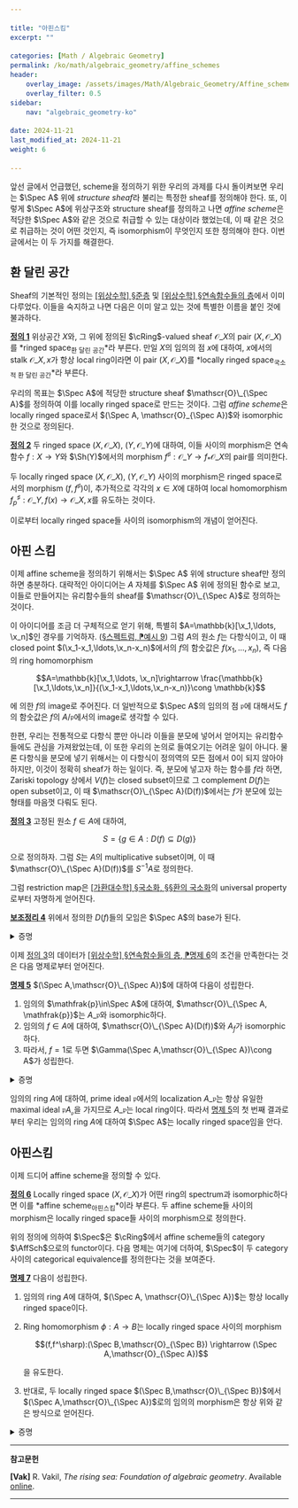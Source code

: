 ```yaml
---

title: "아핀스킴"
excerpt: ""

categories: [Math / Algebraic Geometry]
permalink: /ko/math/algebraic_geometry/affine_schemes
header:
    overlay_image: /assets/images/Math/Algebraic_Geometry/Affine_schemes.png
    overlay_filter: 0.5
sidebar: 
    nav: "algebraic_geometry-ko"

date: 2024-11-21
last_modified_at: 2024-11-21
weight: 6

---
```


앞선 글에서 언급했던, scheme을 정의하기 위한 우리의 과제를 다시 돌이켜보면 우리는 $\Spec A$ 위에 *structure sheaf*라 불리는 특정한 sheaf를 정의해야 한다. 또, 이렇게 $\Spec A$에 위상구조와 structure sheaf를 정의하고 나면 *affine scheme*은 적당한 $\Spec A$와 같은 것으로 취급할 수 있는 대상이라 했었는데, 이 때 같은 것으로 취급하는 것이 어떤 것인지, 즉 isomorphism이 무엇인지 또한 정의해야 한다. 이번 글에서는 이 두 가지를 해결한다.

## 환 달린 공간

Sheaf의 기본적인 정의는 [\[위상수학\] §준층](/ko/math/topology/presheaves) 및 [\[위상수학\] §연속함수들의 층](/ko/math/topology/sheaves)에서 이미 다루었다. 이들을 숙지하고 나면 다음은 이미 알고 있는 것에 특별한 이름을 붙인 것에 불과하다.

<div class="definition" markdown="1">

<ins id="def1">**정의 1**</ins> 위상공간 $X$와, 그 위에 정의된 $\cRing$-valued sheaf $\mathscr{O}\_X$의 pair $(X,\mathscr{O}\_X)$를 *ringed space<sub>환 달린 공간</sub>*라 부른다. 만일 $X$의 임의의 점 $x$에 대하여, $x$에서의 stalk $\mathscr{O}\_{X,x}$가 항상 local ring이라면 이 pair $(X, \mathscr{O}\_X)$를 *locally ringed space<sub>국소적 환 달린 공간</sub>*라 부른다. 

</div>

우리의 목표는 $\Spec A$에 적당한 structure sheaf $\mathscr{O}\_{\Spec A}$를 정의하여 이를 locally ringed space로 만드는 것이다. 그럼 *affine scheme*은 locally ringed space로서 $(\Spec A, \mathscr{O}_{\Spec A})$와 isomorphic한 것으로 정의된다. 

<div class="definition" markdown="1">

<ins id="def2">**정의 2**</ins> 두 ringed space $(X, \mathscr{O}\_X)$, $(Y, \mathscr{O}\_Y)$에 대하여, 이들 사이의 morphism은 연속함수 $f:X \rightarrow Y$와 $\Sh(Y)$에서의 morphism $f^\sharp:\mathscr{O}\_Y \rightarrow f_\ast \mathscr{O}\_X$의 pair를 의미한다. 

두 locally ringed space $(X, \mathscr{O}\_X)$, $(Y, \mathscr{O}\_Y)$ 사이의 morphism은 ringed space로서의 morphism $(f,f^\sharp)$이, 추가적으로 각각의 $x\in X$에 대하여 local homomorphism $f_p^\sharp:\mathscr{O}\_{Y,f(x)} \rightarrow \mathscr{O}\_{X,x}$를 유도하는 것이다. 

</div>

이로부터 locally ringed space들 사이의 isomorphism의 개념이 얻어진다.

## 아핀 스킴

이제 affine scheme을 정의하기 위해서는 $\Spec A$ 위에 structure sheaf만 정의하면 충분하다. 대략적인 아이디어는 $A$ 자체를 $\Spec A$ 위에 정의된 함수로 보고, 이들로 만들어지는 유리함수들의 sheaf를 $\mathscr{O}\_{\Spec A}$로 정의하는 것이다.

이 아이디어를 조금 더 구체적으로 얻기 위해, 특별히 $A=\mathbb{k}[\x_1,\ldots, \x_n]$인 경우를 기억하자. ([§스펙트럼, ⁋예시 9](/ko/math/algebraic_geometry/spectrums#ex9)) 그럼 $A$의 원소 $f$는 다항식이고, 이 때 closed point $(\x_1-x_1,\ldots,\x_n-x_n)$에서의 $f$의 함숫값은 $f(x_1,\ldots, x_n)$, 즉 다음의 ring homomorphism

$$A=\mathbb{k}[\x_1,\ldots, \x_n]\rightarrow \frac{\mathbb{k}[\x_1,\ldots,\x_n]}{(\x_1-x_1,\ldots,\x_n-x_n)}\cong \mathbb{k}$$

에 의한 $f$의 image로 주어진다. 더 일반적으로 $\Spec A$의 임의의 점 $\mathfrak{p}$에 대해서도 $f$의 함숫값은 $f$의 $A/\mathfrak{p}$에서의 image로 생각할 수 있다. 

한편, 우리는 전통적으로 다항식 뿐만 아니라 이들을 분모에 넣어서 얻어지는 유리함수들에도 관심을 가져왔었는데, 이 또한 우리의 논의로 들여오기는 어려운 일이 아니다. 물론 다항식을 분모에 넣기 위해서는 이 다항식이 정의역의 모든 점에서 $0$이 되지 않아야 하지만, 이것이 정확히 sheaf가 하는 일이다. 즉, 분모에 넣고자 하는 함수를 $f$라 하면, Zariski topology 상에서 $V(f)$는 closed subset이므로 그 complement $D(f)$는 open subset이고, 이 때 $\mathscr{O}\_{\Spec A}(D(f))$에서는 $f$가 분모에 있는 형태를 마음껏 다뤄도 된다.

<div class="definition" markdown="1">

<ins id="def3">**정의 3**</ins> 고정된 원소 $f\in A$에 대하여, 

$$S=\{g\in A: D(f)\subseteq D(g)\}$$

으로 정의하자. 그럼 $S$는 $A$의 multiplicative subset이며, 이 때 $\mathscr{O}\_{\Spec A}(D(f))$를 $S^{-1}A$로 정의한다.

</div>

그럼 restriction map은 [\[가환대수학\] §국소화, §§환의 국소화](/ko/math/commutative_algebra/localization#환의-국소화)의 universal property로부터 자명하게 얻어진다. 

<div class="proposition" markdown="1">

<ins id="lem4">**보조정리 4**</ins> 위에서 정의한 $D(f)$들의 모임은 $\Spec A$의 base가 된다. 

</div>
<details class="proof" markdown="1">
<summary>증명</summary>

$\Spec A$의 임의의 열린집합 $U$가 주어졌다 하자. 즉 적당한 $\mathfrak{a}$에 대하여 $U=V(\mathfrak{a})^c$이다. 이제 임의의 $\mathfrak{p}\in U$에 대하여, $\mathfrak{p}\not\supseteq \mathfrak{a}$이므로 적당한 $f\in \mathfrak{a}\setminus \mathfrak{p}$가 존재한다. 이제 $D(f)$가 $\mathfrak{p}$를 포함하며 $U$에 속한다.

</details>

이제 [정의 3](#def3)의 데이터가 [\[위상수학\] §연속함수들의 층, ⁋명제 6](/ko/math/topology/sheaves#prop6)의 조건을 만족한다는 것은 다음 명제로부터 얻어진다. 

<div class="proposition" markdown="1">

<ins id="prop5">**명제 5**</ins> $(\Spec A,\mathscr{O}\_{\Spec A})$에 대하여 다음이 성립한다.

1. 임의의 $\mathfrak{p}\in\Spec A$에 대하여, $\mathscr{O}\_{\Spec A, \mathfrak{p}}$는 $A\_\mathfrak{p}$와 isomorphic하다.
2. 임의의 $f\in A$에 대하여, $\mathscr{O}\_{\Spec A}(D(f))$와 $A_f$가 isomorphic하다.
3. 따라서, $f=1$로 두면 $\Gamma(\Spec A,\mathscr{O}\_{\Spec A})\cong A$가 성립한다.

</div>
<details class="proof" markdown="1">
<summary>증명</summary>

1. 우선 이를 증명하기 위해서는 homomorphism $\varphi:\mathscr{O}\_{\Spec A, \mathfrak{p}} \rightarrow A\_\mathfrak{p}$을 만들고 나서 이것이 isomorphism임을 보여야 한다. Stalk의 정의에 의해, 이 morphism을 정의하기 위해서는 각각의 $U\ni \mathfrak{p}$에 대하여, compatibility 조건을 만족하는 homomorphism $\mathscr{O}\_{\Spec A}(U) \rightarrow A\_\mathfrak{p}$들을 만들면 된다. 이 때 $\mathscr{O}\_{\Spec A}(U)$의 원소는 함수 $s:U \rightarrow \coprod\_{\mathfrak{p}\in U}A\_\mathfrak{p}$와 같으므로, 이들 homomorphism들은 함수 $s$를 받아 $\mathfrak{p}$에서의 함수값 $s(\mathfrak{p})$를 내놓는 evaluation homomorphism으로 정하는 것이 자연스럽다.  
    이제 이렇게 정의한 homomorphism $\varphi$가 isomorphism인 것을 증명해야 한다. 우선 $\varphi$는 전사함수인데, 이는 임의의 $A\_\mathfrak{p}$의 원소는 항상 다음의 꼴

    $$\frac{a}{f},\qquad a\in A,\quad f\in A\setminus\mathfrak{p}$$

    의 꼴로 나타날 수 있고, $a/f$를 $\mathscr{O}\_{\Spec A}(D(f))$의 원소로 보면 $[(a/f, D(f))]\in\mathscr{O}\_{\Spec A, \mathfrak{p}}$가 $\varphi$에 의해 $a/f$로 옮겨지기 때문이다.  
    뿐만 아니라 $\varphi$는 injective이다. $\mathfrak{p}$의 근방 $U$를 택한 후, 이 위에서의 두 section $s,t\in \mathscr{O}\_{\Spec A}(U)$를 고르자. 일반성을 잃지 않고 $s,t$가 모두 $U$ 위에서 $s=a/f$, $t=b/g$의 꼴로 나타난다고 가정할 수 있다. 그럼 적당한 $h\in A\setminus \mathfrak{p}$가 존재하여 $h(ga-fb)=0$이므로, $h$가 $0$이 되지 않는 충분히 작은 $\mathfrak{p}$의 근방 (즉 열린집합 $D(h)\cap U$)에서 $s=t$가 성립하고, 따라서 $s$와 $t$는 같은 stalk을 갖게 된다. 
2. Ring homomorphism $\psi:A_f \rightarrow \mathscr{O}\_{\Spec A}(D(f))$를 정의하고, 이것이 isomorphism이라는 것을 증명해야 한다. $D(f)$의 각 점 $\mathfrak{p}$에 대해 $f\not\in\mathfrak{p}$이므로, 임의의 $a/f^n\in A_f$를 $A_\mathfrak{p}$의 원소로 볼 수 있다. 정의에 의해 이 함수는 $\mathscr{O}\_{\Spec A}(D(f))$의 원소이므로 이 대응은 $A_f$에서 $\mathscr{O}\_{\Spec A}(D(f))$로의 함수를 정의하며, 어렵지 않게 이것이 ring homomorphism임을 보일 수 있다. 이제 이것이 isomorphism임을 증명하자.  
    우선 $\psi$는 injective이다. 이를 보이기 위해서는 $\psi(a/f^n)=\psi(b/f^m)$이라 가정한 후, 충분히 큰 $N$에 대하여 $f^N(af^m-bf^n)=0$임을 보여야 한다. 가정에 의해 $\psi(a/f^n)=\psi(b/f^m)$이므로 임의의 $\mathfrak{p}\in D(f)$에 대하여, $A_\mathfrak{p}$에서 $a/f^n$과 $b/f^m$은 같은 원소가 되고, 따라서 적당한 $h\in A\setminus\mathfrak{p}$가 존재하여 $h(af^m-bf^n)=0$이 성립한다. 그럼 $af^m-bf^n$의 annihilator ideal 

    $$\mathfrak{a}=\{x\in A: x(af^m-bf^n)=0\}$$

    를 생각하면, 이러한 $h$의 존재로부터 $\mathfrak{a}\not\subseteq\mathfrak{p}$, 즉 $\mathfrak{p}\not\in V(\mathfrak{a})$임을 안다. 한편 이것이 모든 점 $\mathfrak{p}\in D(f)$에 대해 성립하므로 $V(\mathfrak{a})\cap D(f)=\emptyset$이고, 따라서 $V(\mathfrak{a})\subseteq V(f)$로부터 $\sqrt{\mathfrak{a}}\supseteq \sqrt{(f)}$이 성립한다. 그럼

    $$f\in \sqrt{(f)}\subseteq \sqrt{\mathfrak{a}}$$

    에서, 충분히 큰 $N$에 대해 $f^N\in\mathfrak{a}$임을 알고, 따라서 $f^N(af^m-bf^n)=0$으로부터 원하는 결론을 얻는다.  
    이제 $\psi$가 surjective임을 보여야 한다. 임의의 section $s\in \mathscr{O}(D(f))$를 택하자. 그럼 $\mathscr{O}\_{\Spec A}$의 정의로부터

    $$D(f)=\bigcup V_i,\qquad \text{$s=a_i/g_i$ on $V_i$, with $g_i\not\in\mathfrak{p}$ for all $\mathfrak{p}\in V_i$}$$

    이도록 할 수 있다. 한편, [보조정리 4](#lem4)로부터, $V_i=\bigcup D(h_{ij})$이도록 하는 적당한 $h_{ij}$들을 찾을 수 있으므로, 일반성을 잃지 않고 처음부터 $V_i=D(h_i)$라 할 수 있다. 그럼 임의의 $\mathfrak{p}\in V_i$에 대해 $g_i\not\in\mathfrak{p}$이므로, $V_i=D(h_i)\subseteq D(g_i)$이고 이로부터 $\sqrt{(h_i)}\subseteq\sqrt{(g_i)}$임을 알 수 있다. 따라서 충분히 큰 $N$에 대하여, $h_i^N\in (g_i)$이고 이로부터 $h_i^N=cg_i$로 적을 수 있다. 즉 $a_i/g_i=ca_i/h_i^N$이다. 한편 prime ideal의 성질로부터 $D(h_i)=D(h_i^N)$이고, 이를 통해 $D(f)$를 

    $$D(f)=\bigcup D(h_i),\qquad \text{$s=a_i/h_i$ on $D(h_i)$}$$

    으로 적을 수 있다.  
    이제 대략 partition of unity와 비슷한 방식으로 $\psi(a/f^n)=s$를 만족하는 $a/f^n\in A_f$를 찾을 수 있다. 이를 위해 우선 우리는 $D(f)$를 위와 같이 $D(h_i)$들의 합집합으로 표현할 때, 오직 <em_ko>유한 개의</em_ko> $D(h_i)$들만 있으면 충분하다는 것을 보인다. 이는 

    $$D(f)\subseteq \bigcup D(h_i)\iff V(f)\supseteq \bigcap V(h_i)=V(\sum (h_i))\iff \sqrt{(f)}\subseteq \sqrt{\sum (h_i)}$$

    로부터, $f^n$을 유한합 $\sum b_ih_i$로 적을 수 있고, 따라서 이 유한합에 등장하는 $h_i$들에 대해서만 합집합을 돌려도 $D(f)\subseteq D(h_i)$가 성립하기 때문에 가능하다. 따라서

    $$D(f)=D(h_1)\cup\cdots\cup D(h_r), \qquad \text{$s=a_i/h_i$ on $D(h_i)$}$$

    라 하자.  
    교집합 $D(h_i)\cap D(h_j)=D(h_ih_j)$에서, $s$는 $a_i/h_i$를 $A_{h_ih_j}$의 원소로 본 것, 그리고 $a_j/h_j$를 $A_{h_ih_j}$의 원소로 본 것 두 가지의 표현을 갖는다. 앞서 우리는 $\psi$가 injective임을 보였으므로, $f=h_ih_j$에 대해 injectivity를 적용하면 이 두 표현은 같아야 한다. 즉 충분히 큰 $n$에 대하여

    $$(h_ih_j)^n(h_ja_i-h_ia_j)=0$$

    이 성립하며, 이러한 쌍 $(i,j)$는 유한개 뿐이므로 충분히 큰 $N$에 대해 

    $$(h_ih_j)^N(h_ja_i-h_ia_j)=0\iff h_i^Nh_j^{N+1}a_i=h_i^{N+1}h_ja_j$$

    이 <em_ko>모든</em_ko> 쌍 $(i,j)$에 대해 성립하도록 할 수 있다. 이제 $D(h_i)=D(h_i^N)$이므로, $f^n=\sum c_i h_i^{N+1}$이도록 하는 자연수 $n$이 존재한다. $a=\sum a_ic_ih_i^N$이라 하면, 각각의 $j$에 대해

    $$h_j^{N+1}a=\sum_i a_ic_ih_i^Nh_j^{N+1}=\sum_i a_jc_ih_i^{N+1}h_j^N=a_jh_j^N\sum c_ih_i^{N+1}=a_jh_j^Nf^n$$

    즉, $a/f^n=a_jh_j^N/h_j^{N+1}=a_j/h_j$이 성립한다. 이로부터 $\psi(a/f^n)=s$가 성립한다.

</details>

임의의 ring $A$에 대하여, prime ideal $\mathfrak{p}$에서의 localization $A\_\mathfrak{p}$는 항상 유일한 maximal ideal $\mathfrak{p}A_\mathfrak{p}$을 가지므로 $A\_\mathfrak{p}$는 local ring이다. 따라서 [명제 5](#prop5)의 첫 번째 결과로부터 우리는 임의의 ring $A$에 대하여 $\Spec A$는 locally ringed space임을 안다. 

## 아핀스킴

이제 드디어 affine scheme을 정의할 수 있다. 

<div class="definition" markdown="1">

<ins id="def6">**정의 6**</ins> Locally ringed space $(X,\mathscr{O}\_X)$가 어떤 ring의 spectrum과 isomorphic하다면 이를 *affine scheme<sub>아핀스킴</sub>*이라 부른다. 두 affine scheme들 사이의 morphism은 locally ringed space들 사이의 morphism으로 정의한다. 

</div>

위의 정의에 의하여 $\Spec$은 $\cRing$에서 affine scheme들의 category $\AffSch$으로의 functor이다. 다음 명제는 여기에 더하여, $\Spec$이 두 category 사이의 categorical equivalence를 정의한다는 것을 보여준다.

<div class="proposition" markdown="1">

<ins id="prop7">**명제 7**</ins> 다음이 성립한다.

1. 임의의 ring $A$에 대하여, $(\Spec A, \mathscr{O}\_{\Spec A})$는 항상 locally ringed space이다.
2. Ring homomorphism $\phi:A \rightarrow B$는 locally ringed space 사이의 morphism 
    
    $$(f,f^\sharp):(\Spec B,\mathscr{O}_{\Spec B}) \rightarrow (\Spec A,\mathscr{O}_{\Spec A})$$

    을 유도한다.
3. 반대로, 두 locally ringed space $(\Spec B,\mathscr{O}\_{\Spec B})$에서 $(\Spec A,\mathscr{O}\_{\Spec A})$로의 임의의 morphism은 항상 위와 같은 방식으로 얻어진다.

</div>
<details class="proof" markdown="1">
<summary>증명</summary>

1. 지먕히디.
2. 잎서 [§스펙트럼, ⁋보조정리 3](/ko/math/algebraic_geometry/spectrums#lem3)에서 위의 map을 정의하고 이것이 두 ringed space들 사이의 morphism임을 보였다. 한편 prime ideal $\mathfrak{p}\in\Spec B$에 대하여

    $$f^\sharp_p:\mathscr{O}_{\Spec A, f(\mathfrak{p})} \rightarrow \mathscr{O}_{\Spec B, \mathfrak{p}}$$

    는 $\phi_\mathfrak{p}:A_{\phi^{-1}(\mathfrak{p})}\rightarrow B_\mathfrak{p}$와 같으며, 이는 $A_{\phi^{-1}(\mathfrak{p})}$의 유일한 maximal ideal $\phi^{-1}(\mathfrak{p})A_{\phi^{-1}(\mathfrak{p})}$를 $B\_\mathfrak{p}$의 유일한 maximal ideal $\mathfrak{p}B_\mathfrak{p}$로 보낸다. 
3. 마지막으로, locally ringed space들 사이의 morphism $(f,f^\sharp):(\Spec B, \mathscr{O}\_{\Spec B}) \rightarrow (\Spec A, \mathscr{O}\_{\Spec A})$가 주어졌다 하자. 그럼 우선 $f^\sharp:\mathscr{O}\_{\Spec A} \rightarrow \mathscr{O}\_{\Spec B}$의 global section을 보면

    $$f^\sharp(\Spec A):\Gamma(\Spec A, \mathscr{O}_{\Spec A}) \rightarrow \Gamma(f^{-1}(\Spec A), \mathscr{O}_{\Spec B})=\Gamma(\Spec B, \mathscr{O}_{\Spec B})$$

    이고, [⁋명제 5](#prop5)의 마지막 결과에 의하여 $f^\sharp(\Spec A)$는 $A$에서 $B$로의 ring homomorphism이 된다. 그럼 3번 주장을 보이기 위해서는 이 $\phi=f^\sharp(\Spec A):A \rightarrow B$가 사실은 ($\Spec$에 의하여) $f$와 같은 것임을 보여야 한다. 우선 임의의 $\mathfrak{p}\in\Spec B$에 대하여,

    $$f^\sharp_\mathfrak{p}:\mathscr{O}_{\Spec A, f(\mathfrak{p})} \rightarrow \mathscr{O}_{X,\mathfrak{p}}$$

    을 생각하자. 그럼 정의와 [⁋명제 5](#prop5)의 첫째 결과에 의하여, $f^\sharp_\mathfrak{p}$는 $A_{f(\mathfrak{p})}\rightarrow B(\mathfrak{p})$으로 생각할 수 있으며, 동시에 $\phi$의 정의에 의해 다음의 commutative diagram이 존재한다.

    ![localization](/assets/images/Math/Algebraic_Geometry/Schemes-1.png){:width="162.9px" class="invert" .align-center}

    그런데 가정에 의하여 $f^\sharp_\mathfrak{p}$는 local homomorphism이므로, $A_{f(\mathfrak{o})}$의 유일한 maximal ideal (즉 $f(\mathfrak{p})$의 $A_{f(\mathfrak{p})}$에서의 상)이 $f^\sharp_\mathfrak{p}$에 의해 $B$의 유일한 maximal ideal (즉 $\mathfrak{p}$의 $B$에서의 상)으로 옮겨진다. 바꿔말하면 $\phi^{-!}(\mathfrak{p})=f(\mathfrak{p})$이 성립한다. 처음부터 $\mathfrak{p}$는 임의의 prime ideal로 잡았으므로 $\Spec\phi=f$이고, 이제 어렵지 않게 $f^\sharp$이 $\phi$로부터 유도되는 것을 보일 수 있다.

</details>

---
**참고문헌**

**[Vak]** R. Vakil, *The rising sea: Foundation of algebraic geometry*. Available [online](https://math.stanford.edu/~vakil/216blog/). 

---